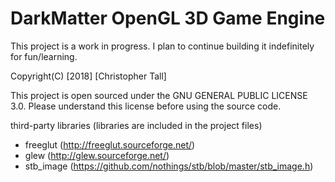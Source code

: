 # DarkMatter OpenGL 3D Game Engine

This project is a work in progress.
I plan to continue building it indefinitely for fun/learning.

Copyright(C) [2018]  [Christopher Tall]
  
This project is open sourced under the GNU GENERAL PUBLIC LICENSE 3.0.
Please understand this license before using the source code.


third-party libraries
(libraries are included in the project files) 
  
- freeglut (http://freeglut.sourceforge.net/)
- glew (http://glew.sourceforge.net/)
- stb_image (https://github.com/nothings/stb/blob/master/stb_image.h)
